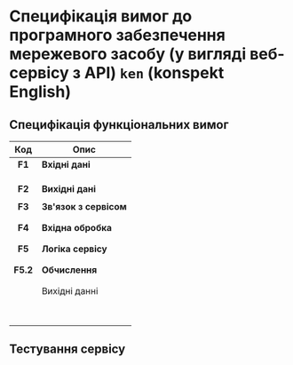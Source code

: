 # Специфікація вимог до програмного забезпечення мережевого засобу (у вигляді веб-сервісу з API) `ken` (konspekt English)

## Специфікація функціональних вимог

| Код|         Опис         |
| :--------: | ----------------------- |
|    **F1**    |        **Вхідні дані**        |
|        |                 |
|         |  |
|         |  |
|    **F2**    | **Вихідні дані** |
|         |  |
|    **F3**    | **Зв'язок з сервісом** |
|         |  |
|         |  |
|    **F4**    | **Вхідна обробка** |
|         |  |
|         |  |
|    **F5**    | **Логіка сервісу** |
|         |  |
|         |  |
|    **F5.2**    | **Обчислення** |
|         |                        |
|          |  |
|         | Вихідні данні |
|         |                        |
|         |  |
|         |  |
|         |  |
|         |  |
|         |  |
|         |                        |
|         |  |

## Тестування сервісу